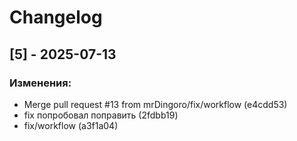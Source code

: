 # Changelog

## [5] - 2025-07-13

### Изменения:
- Merge pull request #13 from mrDingoro/fix/workflow (e4cdd53)
- fix попробовал поправить (2fdbb19)
- fix/workflow (a3f1a04)

